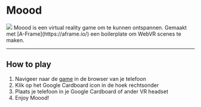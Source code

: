 # Moood

<img src="http://moood.martijnbrands.com/assets/moood-github.png">
Moood is een virtual reality game om te kunnen ontspannen. 
Gemaakt met [A-Frame](https://aframe.io/) een boilerplate om WebVR scenes te maken.

---

## How to play

1. Navigeer naar de [game](http://moood.martijnbrands.com) in de browser van je telefoon
2. Klik op het Google Cardboard icon in de hoek rechtsonder
3. Plaats je telefoon in je Google Cardboard of ander VR headset
4. Enjoy Moood!
